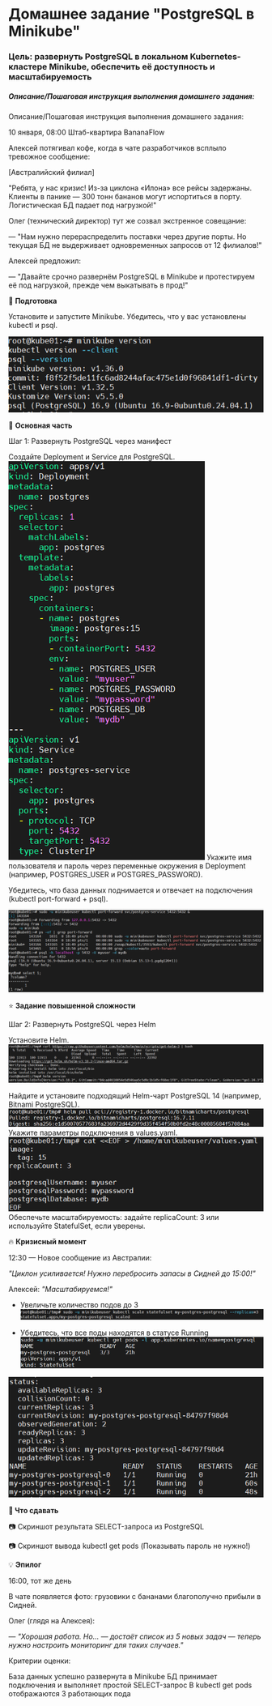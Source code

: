 # Домашнее задание "PostgreSQL в Minikube"

### Цель: развернуть PostgreSQL в локальном Kubernetes-кластере Minikube, обеспечить её доступность и масштабируемость


##### Описание/Пошаговая инструкция выполнения домашнего задания:

Описание/Пошаговая инструкция выполнения домашнего задания:

10 января, 08:00
Штаб-квартира BananaFlow

Алексей потягивал кофе, когда в чате разработчиков всплыло тревожное сообщение:

[Австралийский филиал]

"Ребята, у нас кризис! Из-за циклона «Илона» все рейсы задержаны. Клиенты в панике — 300 тонн бананов могут испортиться в порту. Логистическая БД падает под нагрузкой!"

Олег (технический директор) тут же созвал экстренное совещание:

— "Нам нужно перераспределить поставки через другие порты. Но текущая БД не выдерживает одновременных запросов от 12 филиалов!"

Алексей предложил:

— "Давайте срочно развернём PostgreSQL в Minikube и протестируем её под нагрузкой, прежде чем выкатывать в прод!"

🚧 **Подготовка**

Установите и запустите Minikube.
Убедитесь, что у вас установлены kubectl и psql.

![4e134f3a2fc74afe4f0ebdf999c2153d.png](./4e134f3a2fc74afe4f0ebdf999c2153d.png)


🔨 **Основная часть**

Шаг 1: Развернуть PostgreSQL через манифест

Создайте Deployment и Service для PostgreSQL.
![cd50eda04e46a30ce1f0dc049abe6522.png](./cd50eda04e46a30ce1f0dc049abe6522.png)
Укажите имя пользователя и пароль через переменные окружения в Deployment (например, POSTGRES_USER и POSTGRES_PASSWORD).

Убедитесь, что база данных поднимается и отвечает на подключения (kubectl port-forward + psql).

![4568ec2ee3e37d50cc71a9d561d542d0.png](./4568ec2ee3e37d50cc71a9d561d542d0.png)


⭐ **Задание повышенной сложности**

Шаг 2: Развернуть PostgreSQL через Helm

Установите Helm.
![9223cfa223ba420b5ceacfe3ec9c142c.png](./9223cfa223ba420b5ceacfe3ec9c142c.png)

Найдите и установите подходящий Helm-чарт PostgreSQL 14 (например, Bitnami PostgreSQL).
![b5ad7ea90d5f7d7caab69c5d25bbd612.png](./b5ad7ea90d5f7d7caab69c5d25bbd612.png)
Укажите параметры подключения в values.yaml.
![bdc88fc420ce1198208548e3edd87c88.png](./bdc88fc420ce1198208548e3edd87c88.png)
Обеспечьте масштабируемость: задайте replicaCount: 3 или используйте StatefulSet, если уверены.


🔥 **Кризисный момент**

12:30 — Новое сообщение из Австралии:

_"Циклон усиливается! Нужно перебросить запасы в Сидней до 15:00!"_

Алексей: _"Масштабируемся!"_

* Увеличьте количество подов до 3
![ece5986027c25e42eff4e5018355f6cc.png](./ece5986027c25e42eff4e5018355f6cc.png)

* Убедитесь, что все поды находятся в статусе Running
![8479c5e1aac8ddf9d2f8f52a5ff62006.png](./8479c5e1aac8ddf9d2f8f52a5ff62006.png)

![5ddb99ed7ebc8f875e94a76d1ed7089e.png](./5ddb99ed7ebc8f875e94a76d1ed7089e.png)

**📎 Что сдавать**

📷 Скриншот результата SELECT-запроса из PostgreSQL

📷 Скриншот вывода kubectl get pods
(Показывать пароль не нужно!)

💡 **Эпилог**

16:00, тот же день

В чате появляется фото: грузовики с бананами благополучно прибыли в Сидней.

Олег (глядя на Алексея):

_— "Хорошая работа. Но... — достаёт список из 5 новых задач — теперь нужно настроить мониторинг для таких случаев."_




Критерии оценки:

База данных успешно развернута в Minikube
БД принимает подключения и выполняет простой SELECT-запрос
В kubectl get pods отображаются 3 работающих пода


